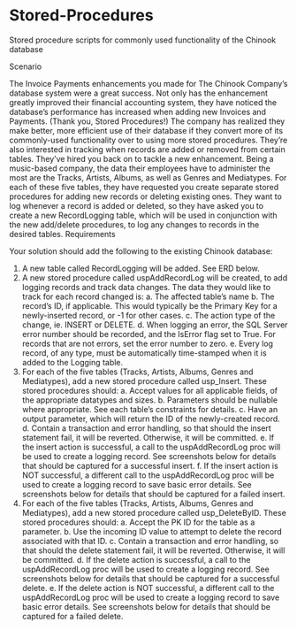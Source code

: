 # Stored-Procedures
Stored procedure scripts for commonly used functionality of the Chinook database


Scenario

The Invoice Payments enhancements you made for The Chinook Company’s database system were a great success. Not only has the enhancement greatly improved their financial accounting
system, they have noticed the database’s performance has increased when adding new Invoices and Payments. (Thank you, Stored Procedures!)
The company has realized they make better, more efficient use of their database if they convert more of its commonly-used functionality over to using more stored procedures. 
They’re also interested in tracking when records are added or removed from certain tables. They’ve hired you back on to tackle a new enhancement.
Being a music-based company, the data their employees have to administer the most are the Tracks, Artists, Albums, as well as Genres and Mediatypes. For each of these five 
tables, they have requested you create separate stored procedures for adding new records or deleting existing ones.
They want to log whenever a record is added or deleted, so they have asked you to create a new RecordLogging table, which will be used in conjunction with the new add/delete 
procedures, to log any changes to records in the desired tables.
Requirements

Your solution should add the following to the existing Chinook database:

1.	A new table called RecordLogging will be added. See ERD below.
2.	A new stored procedure called uspAddRecordLog will be created, to add logging records and track data changes. The data they would like to track for each record changed is:
a.	The affected table’s name
b.	The record’s ID, if applicable. This would typically be the Primary Key for a newly-inserted record, or -1 for other cases.
c.	The action type of the change, ie. INSERT or DELETE.
d.	When logging an error, the SQL Server error number should be recorded, and the IsError flag set to True. For records that are not errors, set the error number to zero.
e.	Every log record, of any type, must be automatically time-stamped when it is added to the Logging table.
3.	For each of the five tables (Tracks, Artists, Albums, Genres and Mediatypes), add a new stored procedure called usp<TableName>_Insert. These stored procedures should:
a.	Accept values for all applicable fields, of the appropriate datatypes and sizes.
b.	Parameters should be nullable where appropriate. See each table’s constraints for details.
c.	Have an output parameter, which will return the ID of the newly-created record. 
d.	Contain a transaction and error handling, so that should the insert statement fail, it will be reverted. Otherwise, it will be committed.
e.	If the insert action is successful, a call to the uspAddRecordLog proc will be used to create a logging record. See screenshots below for details that should be captured 
for a successful insert.
f.	If the insert action is NOT successful, a different call to the uspAddRecordLog proc will be used to create a logging record to save basic error details. See screenshots 
below for details that should be captured for a failed insert.
4.	For each of the five tables (Tracks, Artists, Albums, Genres and Mediatypes), add a new stored procedure called usp<TableName>_DeleteByID. These stored procedures should:
a.	Accept the PK ID for the table as a parameter.
b.	Use the incoming ID value to attempt to delete the record associated with that ID.
c.	Contain a transaction and error handling, so that should the delete statement fail, it will be reverted. Otherwise, it will be committed.
d.	If the delete action is successful, a call to the uspAddRecordLog proc will be used to create a logging record. See screenshots below for details that should be captured for
a successful delete.
e.	If the delete action is NOT successful, a different call to the uspAddRecordLog proc will be used to create a logging record to save basic error details. See screenshots 
below for details that should be captured for a failed delete.
